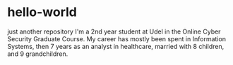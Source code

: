 # hello-world
just another repository
I'm a 2nd year student at Udel in the Online Cyber Security Graduate Course. My career has mostly been spent in Information Systems, then 7 years as an analyst in healthcare, married with 8 children, and 9 grandchildren.
